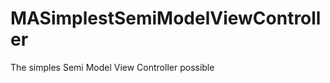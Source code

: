 MASimplestSemiModelViewController
=================================

The simples Semi Model View Controller possible

